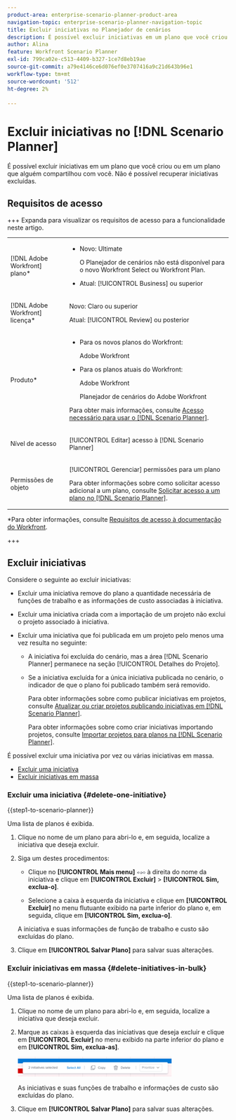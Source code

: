 ```yaml
---
product-area: enterprise-scenario-planner-product-area
navigation-topic: enterprise-scenario-planner-navigation-topic
title: Excluir iniciativas no Planejador de cenários
description: É possível excluir iniciativas em um plano que você criou ou em um plano que alguém compartilhou com você. Não é possível recuperar iniciativas excluídas.
author: Alina
feature: Workfront Scenario Planner
exl-id: 799ca02e-c513-4409-b327-1ce7d8eb19ae
source-git-commit: a79e4146ce6d076ef0e3707416a9c21d643b96e1
workflow-type: tm+mt
source-wordcount: '512'
ht-degree: 2%

---
```


# Excluir iniciativas no [!DNL Scenario Planner]

É possível excluir iniciativas em um plano que você criou ou em um plano que alguém compartilhou com você. Não é possível recuperar iniciativas excluídas.

## Requisitos de acesso

+++ Expanda para visualizar os requisitos de acesso para a funcionalidade neste artigo.

<table style="table-layout:auto"> 
 <col> 
 <col> 
 <tbody> 
  <tr> 
   <td> <p>[!DNL Adobe Workfront] plano*</p> </td> 
   <td> <ul></li>
   <li><p>Novo: Ultimate </p></li>
   <p>O Planejador de cenários não está disponível para o novo Workfront Select ou Workfront Plan. </p>
   <li><p>Atual: [!UICONTROL Business] ou superior</p></ul>
   </td> 
  </tr> 
  <tr> 
   <td> <p>[!DNL Adobe Workfront] licença*</p> </td> 
   <td> <p>Novo: Claro ou superior</p> 
   <p>Atual: [!UICONTROL Review] ou posterior</p> </td> 
  </tr> 
  <tr> 
   <td>Produto* </td> 
   <td> <ul><li><p>Para os novos planos do Workfront:</p><p> Adobe Workfront</li></p>
   <li><p>Para os planos atuais do Workfront: </p>
   <p>Adobe Workfront</p> <p>Planejador de cenários do Adobe Workfront</p></li></ul>

<p>Para obter mais informações, consulte <a href="../scenario-planner/access-needed-to-use-sp.md" class="MCXref xref">Acesso necessário para usar o [!DNL Scenario Planner]</a>. </p> </td> 
  </tr> 
  <tr data-mc-conditions=""> 
   <td>Nível de acesso </td> 
   <td> <p>[!UICONTROL Editar] acesso à [!DNL Scenario Planner]</p> </td> 
  </tr> 
  <tr data-mc-conditions=""> 
   <td> <p>Permissões de objeto </p> </td> 
   <td> <p>[!UICONTROL Gerenciar] permissões para um plano</p> <p>Para obter informações sobre como solicitar acesso adicional a um plano, consulte <a href="../scenario-planner/request-access-to-plan.md" class="MCXref xref">Solicitar acesso a um plano no [!DNL Scenario Planner]</a>.</p> </td> 
  </tr> 
 </tbody> 
</table>

*Para obter informações, consulte [Requisitos de acesso à documentação do Workfront](/help/quicksilver/administration-and-setup/add-users/access-levels-and-object-permissions/access-level-requirements-in-documentation.md).

+++

## Excluir iniciativas

Considere o seguinte ao excluir iniciativas:

* Excluir uma iniciativa remove do plano a quantidade necessária de funções de trabalho e as informações de custo associadas à iniciativa.
* Excluir uma iniciativa criada com a importação de um projeto não exclui o projeto associado à iniciativa.
* Excluir uma iniciativa que foi publicada em um projeto pelo menos uma vez resulta no seguinte:

   * A iniciativa foi excluída do cenário, mas a área [!DNL Scenario Planner] permanece na seção [!UICONTROL Detalhes do Projeto].
   * Se a iniciativa excluída for a única iniciativa publicada no cenário, o indicador de que o plano foi publicado também será removido.

     Para obter informações sobre como publicar iniciativas em projetos, consulte [Atualizar ou criar projetos publicando iniciativas em [!DNL Scenario Planner]](../scenario-planner/publish-scenarios-update-projects.md).

     Para obter informações sobre como criar iniciativas importando projetos, consulte [Importar projetos para planos na [!DNL Scenario Planner]](../scenario-planner/import-projects-to-plans.md).

É possível excluir uma iniciativa por vez ou várias iniciativas em massa.

* [Excluir uma iniciativa](#delete-one-initiative)
* [Excluir iniciativas em massa](#delete-initiatives-in-bulk)

### Excluir uma iniciativa {#delete-one-initiative}

{{step1-to-scenario-planner}}

Uma lista de planos é exibida.

1. Clique no nome de um plano para abri-lo e, em seguida, localize a iniciativa que deseja excluir.
1. Siga um destes procedimentos:

   * Clique no **[!UICONTROL Mais menu]** ![](assets/more-menu.png) à direita do nome da iniciativa e clique em **[!UICONTROL Excluir]** > **[!UICONTROL Sim, exclua-o]**.

   * Selecione a caixa à esquerda da iniciativa e clique em **[!UICONTROL Excluir]** no menu flutuante exibido na parte inferior do plano e, em seguida, clique em **[!UICONTROL Sim, exclua-o]**.

   A iniciativa e suas informações de função de trabalho e custo são excluídas do plano.

1. Clique em **[!UICONTROL Salvar Plano]** para salvar suas alterações.

### Excluir iniciativas em massa {#delete-initiatives-in-bulk}

{{step1-to-scenario-planner}}

Uma lista de planos é exibida.

1. Clique no nome de um plano para abri-lo e, em seguida, localize a iniciativa que deseja excluir.
1. Marque as caixas à esquerda das iniciativas que deseja excluir e clique em **[!UICONTROL Excluir]** no menu exibido na parte inferior do plano e em **[!UICONTROL Sim, exclua-as]**.

   ![](assets/bottom-manage-initiative-menu-350x45.png)

   As iniciativas e suas funções de trabalho e informações de custo são excluídas do plano.

1. Clique em **[!UICONTROL Salvar Plano]** para salvar suas alterações.
